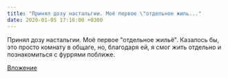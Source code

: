 ```yaml
---
title: "Принял дозу настальгии. Моё первое \"отдельное жиль..."
date: 2020-01-05 17:16:00 +0300
---
```


Принял дозу настальгии. Моё первое "отдельное жильё". Казалось бы, это просто комнату в общаге, но, благодаря ей, я смог жить отдельно и познакомиться с фуррями поближе.

[Вложение](/assets/vk_photos/2/LAsNYwebVZQ.jpg)
